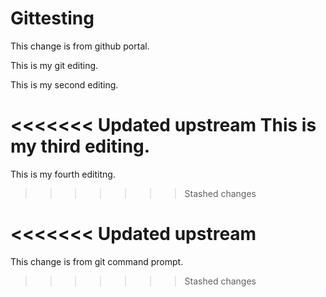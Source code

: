 # Gittesting

This change is from github portal.

This is my git editing.

This is my second editing.

<<<<<<< Updated upstream
This is my third editing.
=======
This is my fourth edititng.
>>>>>>> Stashed changes

<<<<<<< Updated upstream
=======

This change is from git command prompt.
>>>>>>> Stashed changes
